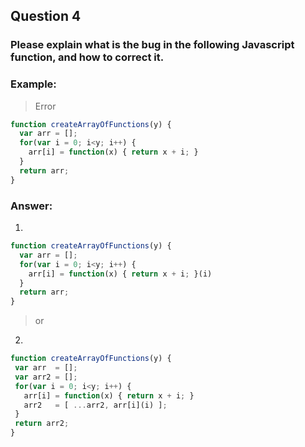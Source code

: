 ## Question 4

### Please explain what is the bug in the following Javascript function, and how to correct it.

### Example:
> Error
```js
function createArrayOfFunctions(y) {
  var arr = [];
  for(var i = 0; i<y; i++) {
    arr[i] = function(x) { return x + i; }
  }
  return arr;
}
```

### Answer:
1.
```js
function createArrayOfFunctions(y) {
  var arr = [];
  for(var i = 0; i<y; i++) {
    arr[i] = function(x) { return x + i; }(i)
  }
  return arr;
}
```
> or
2.
 ```js
function createArrayOfFunctions(y) {
  var arr  = [];
  var arr2 = [];
  for(var i = 0; i<y; i++) {
    arr[i] = function(x) { return x + i; }
    arr2   = [ ...arr2, arr[i](i) ];
  }
  return arr2;
}
 ```
